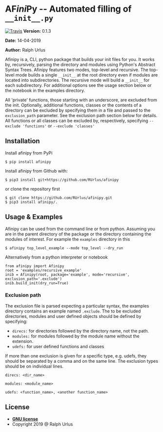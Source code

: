 # AF*ini*Py -- Automated filling of `__init__.py`
[![Travis](https://travis-ci.com/RUrlus/afinipy.svg?branch=master)](https://travis-ci.com/RUrlus/afinipy)
**Version:** 0.1.3

**Date:** 14-04-2019

**Author:** Ralph Urlus

Afinipy is a, CLI, python package that builds your init files for you.
It works by, recursively, parsing the directory and modules using Python's Abstract Syntax Trees.
Afinipy features two modes, top-level and recursive. The top-level mode builds a single `__init__` at
the root directory even if modules are located into subdirectories. The recursive mode will build a
`__init__` for each subdirectory. For additional options see the usage section below or the notebook
in the examples directory.

All 'private' functions, those starting with an underscore, are excluded from the init. Optionally,
additional functions, classes or the contents of a directory can be excluded by specifying them in
a file and passed to the `exclusion_path` parameter. See the exclusion path section below for details.
All functions or all classes can be excluded by, respectively, specifying `--exclude 'functions'` or `--exclude 'classes'`

## Installation
Install afinipy from PyPi
```shell
$ pip install afinipy
```
Install afinipy from Github with:
```shell
$ pip3 install git+https://github.com/RUrlus/afinipy
```
or clone the repository first
```shell
$ git clone https://github.com/RUrlus/afinipy.git
$ pip3 install afinipy/.
```

## Usage & Examples
Afinipy can be used from the command line or from python.
Assuming you are in the parent directory of the package or the directory containing the modules of interest. For example the `examples` directory in this 
```shell
$ afinipy top_level_example --mode top_level --dry_run
```

Alternatively from a python interpreter or notebook
```python3
from afinipy import Afinipy
root = 'examples/recursive_example'
inib = Afinipy(root, package='example', mode='recursive', exclusion_path='.exclude')
inib.build_init(dry_run=True)
```

### Exclusion path
The exclusion file is parsed expecting a particular syntax, the examples directory contains an example named `.exclude`.
The to be excluded directories, modules and user defined objects should be defined by specifying:
* `direcs:` for directories followed by the directory name, not the path.
* `modules:` for modules followed by the module name without the extension.
* `udefs:` for user defined functions and classes

If more than one exclusion is given for a specific type, e.g. udefs, they should be separated by a comma and on the same line.
The exclusion types should be on individual lines. 
```
direcs: <dir_name>

modules: <module_name>

udefs: <function_name>, <another function_name>
```

## License
- **[GNU license](https://opensource.org/licenses/GPL-3.0)**
- Copyright 2019 @ Ralph Urlus
